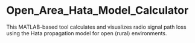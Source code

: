 # Open_Area_Hata_Model_Calculator
This MATLAB-based tool calculates and visualizes radio signal path loss using the Hata propagation model for open (rural) environments.
